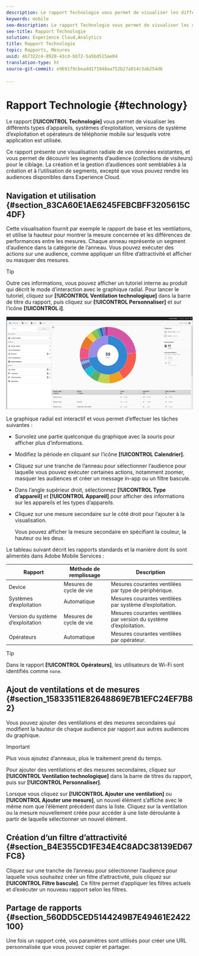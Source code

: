 ```yaml
---
description: Le rapport Technologie vous permet de visualiser les différents types d’appareils, systèmes d’exploitation, versions de système d’exploitation et opérateurs de téléphonie mobile sur lesquels votre application est utilisée.
keywords: mobile
seo-description: Le rapport Technologie vous permet de visualiser les différents types d’appareils, systèmes d’exploitation, versions de système d’exploitation et opérateurs de téléphonie mobile sur lesquels votre application est utilisée.
seo-title: Rapport Technologie
solution: Experience Cloud,Analytics
title: Rapport Technologie
topic: Rapports, Mesures
uuid: 4b7322c4-8920-43cd-bb72-5a5bd515ae84
translation-type: ht
source-git-commit: e9691f9cbeadd171948aa752b27a014c3ab254d6

---
```



# Rapport Technologie {#technology}

Le rapport **[!UICONTROL Technologie]** vous permet de visualiser les différents types d’appareils, systèmes d’exploitation, versions de système d’exploitation et opérateurs de téléphonie mobile sur lesquels votre application est utilisée.

Ce rapport présente une visualisation radiale de vos données existantes, et vous permet de découvrir les segments d’audience (collections de visiteurs) pour le ciblage. La création et la gestion d’audiences sont semblables à la création et à l’utilisation de segments, excepté que vous pouvez rendre les audiences disponibles dans Experience Cloud.

## Navigation et utilisation {#section_83CA60E1AE6245FEBCBFF3205615C4DF}

Cette visualisation fournit par exemple le rapport de base et les ventilations, et utilise la hauteur pour montrer la mesure concernée et les différences de performances entre les mesures. Chaque anneau représente un segment d’audience dans la catégorie de l’anneau. Vous pouvez exécuter des actions sur une audience, comme appliquer un filtre d’attractivité et afficher ou masquer des mesures.

>[!TIP]
>
>Outre ces informations, vous pouvez afficher un tutoriel interne au produit qui décrit le mode d’interaction avec le graphique radial. Pour lancer le tutoriel, cliquez sur **[!UICONTROL Ventilation technologique]** dans la barre de titre du rapport, puis cliquez sur **[!UICONTROL Personnaliser]** et sur l’icône **[!UICONTROL i]**.

![](assets/report_technology.png)

Le graphique radial est interactif et vous permet d’effectuer les tâches suivantes :

* Survolez une partie quelconque du graphique avec la souris pour afficher plus d’informations.
* Modifiez la période en cliquant sur l’icône **[!UICONTROL Calendrier].**
* Cliquez sur une tranche de l’anneau pour sélectionner l’audience pour laquelle vous pouvez exécuter certaines actions, notamment zoomer, masquer les audiences et créer un message in-app ou un filtre bascule.
* Dans l’angle supérieur droit, sélectionnez **[!UICONTROL Type d’appareil]** et **[!UICONTROL Appareil]** pour afficher des informations sur les appareils et les types d’appareils.

* Cliquez sur une mesure secondaire sur le côté droit pour l’ajouter à la visualisation.

   Vous pouvez afficher la mesure secondaire en spécifiant la couleur, la hauteur ou les deux.

Le tableau suivant décrit les rapports standards et la manière dont ils sont alimentés dans Adobe Mobile Services :

| Rapport | Méthode de remplissage | Description |
|--- |--- |--- |
| Device | Mesures de cycle de vie | Mesures courantes ventilées par type de périphérique. |
| Systèmes d’exploitation | Automatique | Mesures courantes ventilées par système d’exploitation. |
| Version du système d’exploitation | Mesures de cycle de vie | Mesures courantes ventilées par version du système d’exploitation. |
| Opérateurs | Automatique | Mesures courantes ventilées par opérateur. |

>[!TIP]
>
>Dans le rapport **[!UICONTROL Opérateurs]**, les utilisateurs de Wi-Fi sont identifiés comme `none`.


## Ajout de ventilations et de mesures {#section_15833511E82648869E7B1EFC24EF7B82}

Vous pouvez ajouter des ventilations et des mesures secondaires qui modifient la hauteur de chaque audience par rapport aux autres audiences du graphique.

>[!IMPORTANT]
>
>Plus vous ajoutez d’anneaux, plus le traitement prend du temps.

Pour ajouter des ventilations et des mesures secondaires, cliquez sur **[!UICONTROL Ventilation technologique]** dans la barre de titres du rapport, puis sur **[!UICONTROL Personnaliser]**.

Lorsque vous cliquez sur **[!UICONTROL Ajouter une ventilation]** ou **[!UICONTROL Ajouter une mesure]**, un nouvel élément s’affiche avec le même nom que l’élément précédent dans la liste. Cliquez sur la ventilation ou la mesure nouvellement créée pour accéder à une liste déroulante à partir de laquelle sélectionner un nouvel élément.

## Création d’un filtre d’attractivité {#section_B4E355CD1FE34E4C8ADC38139ED67FC8}

Cliquez sur une tranche de l’anneau pour sélectionner l’audience pour laquelle vous souhaitez créer un filtre d’attractivité, puis cliquez sur **[!UICONTROL Filtre bascule]**. Ce filtre permet d’appliquer les filtres actuels et d’exécuter un nouveau rapport selon les filtres.

## Partage de rapports {#section_560DD5CED5144249B7E49461E2422100}

Une fois un rapport créé, vos paramètres sont utilisés pour créer une URL personnalisée que vous pouvez copier et partager.
